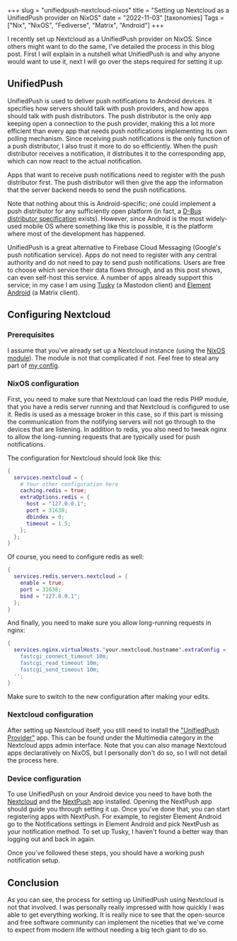 +++
slug = "unifiedpush-nextcloud-nixos"
title = "Setting up Nextcloud as a UnifiedPush provider on NixOS"
date = "2022-11-03"
[taxonomies]
Tags = ["Nix", "NixOS", "Fediverse", "Matrix", "Android"]
+++

I recently set up Nextcloud as a UnifiedPush provider on NixOS. Since others
might want to do the same, I've detailed the process in this blog post. First I
will explain in a nutshell what UnifiedPush is and why anyone would want to use
it, next I will go over the steps required for setting it up.

<!-- more -->
## UnifiedPush

UnifiedPush is used to deliver push notifications to Android devices. It
specifies how servers should talk with push providers, and how apps should talk
with push distributors. The push distributor is the only app keeping open a
connection to the push provider, making this a lot more efficient than every app
that needs push notifications implementing its own polling mechanism. Since
receiving push notifications is the only function of a push distributor, I also
trust it more to do so efficiently. When the push distributor receives a
notification, it distributes it to the corresponding app, which can now react to
the actual notification.

Apps that want to receive push notifications need to register with the push
distributor first. The push distributor will then give the app the information
that the server backend needs to send the push notifications.

Note that nothing about this is Android-specific; one could implement a push
distributor for any sufficiently open platform (in fact, a [D-Bus distributor
specification](https://unifiedpush.org/spec/dbus/) exists). However, since
Android is the most widely-used mobile OS where something like this is possible,
it is the platform where most of the development has happened.

UnifiedPush is a great alternative to Firebase Cloud Messaging (Google's push
notification service). Apps do not need to register with any central authority
and do not need to pay to send push notifications. Users are free to choose
which service their data flows through, and as this post shows, can even
self-host this service. A number of apps already support this service; in my
case I am using [Tusky](https://tusky.app/) (a Mastodon client) and [Element
Android](https://matrix.org/docs/projects/client/element-android/) (a Matrix
client).

## Configuring Nextcloud

### Prerequisites

I assume that you've already set up a Nextcloud instance (using the [NixOS module](https://search.nixos.org/options?channel=unstable&from=0&size=50&sort=relevance&type=packages&query=services.nextcloud.)). The
module is not that complicated if not. Feel free to steal any part of [my config](https://github.com/chvp/nixos-config/blob/main/modules/services/nextcloud/default.nix).

### NixOS configuration

First, you need to make sure that Nextcloud can load the redis PHP module, that
you have a redis server running and that Nextcloud is configured to use it. Redis
is used as a message broker in this case, so if this part is missing the
communication from the notifying servers will not go through to the devices that
are listening. In addition to redis, you also need to tweak nginx to allow the
long-running requests that are typically used for push notifications.

The configuration for Nextcloud should look like this:

```nix
{
  services.nextcloud = {
    # Your other configuration here
    caching.redis = true;
    extraOptions.redis = {
      host = "127.0.0.1";
      port = 31638;
      dbindex = 0;
      timeout = 1.5;
    };
  };
}
```

Of course, you need to configure redis as well:

```nix
{
  services.redis.servers.nextcloud = {
    enable = true;
    port = 31638;
    bind = "127.0.0.1";
  };
}
```

And finally, you need to make sure you allow long-running requests in nginx:

```nix
{
  services.nginx.virtualHosts."your.nextcloud.hostname".extraConfig = ''
    fastcgi_connect_timeout 10m;
    fastcgi_read_timeout 10m;
    fastcgi_send_timeout 10m;
  '';
}
```

Make sure to switch to the new configuration after making your edits.

### Nextcloud configuration

After setting up Nextcloud itself, you still need to install the ["UnifiedPush
Provider"](https://apps.nextcloud.com/apps/uppush) app. This can be found under
the Multimedia category in the Nextcloud apps admin interface. Note that you can
also manage Nextcloud apps declaratively on NixOS, but I personally don't do so,
so I will not detail the process here.

### Device configuration

To use UnifiedPush on your Android device you need to have both the
[Nextcloud](https://f-droid.org/en/packages/com.nextcloud.client/) and the
[NextPush](https://f-droid.org/en/packages/org.unifiedpush.distributor.nextpush/)
app installed. Opening the NextPush app should guide you through setting it
up. Once you've done that, you can start registering apps with NextPush. For
example, to register Element Android go to the Notifications settings in Element
Android and pick NextPush as your notification method. To set up Tusky, I
haven't found a better way than logging out and back in again.

Once you've followed these steps, you should have a working push notification
setup.

## Conclusion

As you can see, the process for setting up UnifiedPush using Nextcloud is not
that involved. I was personally really impressed with how quickly I was able to
get everything working. It is really nice to see that the open-source and free
software community can implement the niceties that we've come to expect from
modern life without needing a big tech giant to do so.
